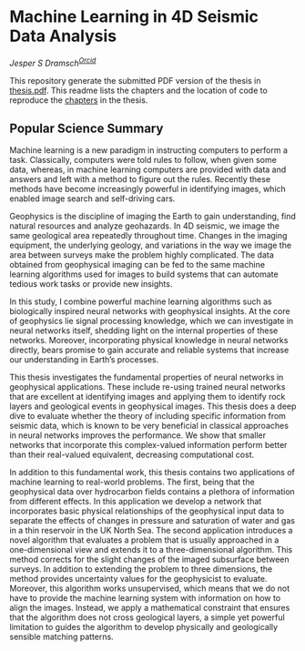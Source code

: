 # Machine Learning in 4D Seismic Data Analysis
_Jesper S Dramsch<sup>[Orcid](https://orcid.org/0000-0001-8273-905X)</sup>_

This repository generate the submitted PDF version of the thesis in [thesis.pdf](Dramsch_PhD_Thesis.pdf). This readme lists the chapters and the location of code to reproduce the [chapters](#Chapters) in the thesis. 

## Popular Science Summary
Machine learning is a new paradigm in instructing computers to perform a task. Classically, computers were told rules to follow, when given some data, whereas, in machine learning computers are provided with data and answers and left with a method to figure out the rules. Recently these methods have become increasingly powerful in identifying images, which enabled image search and self-driving cars.

Geophysics is the discipline of imaging the Earth to gain understanding, find natural resources and analyze geohazards. In 4D seismic, we image the same geological area repeatedly throughout time. Changes in the imaging equipment, the underlying geology, and variations in the way we image the area between surveys make the problem highly complicated. The data obtained from geophysical imaging can be fed to the same machine learning algorithms used for images to build systems that can automate tedious work tasks or provide new insights. 

In this study, I combine powerful machine learning algorithms such as biologically inspired neural networks with geophysical insights. At the core of geophysics lie signal processing knowledge, which we can investigate in neural networks itself, shedding light on the internal properties of these networks. Moreover, incorporating physical knowledge in neural networks directly, bears promise to gain accurate and reliable systems that increase our understanding in Earth’s processes.

This thesis investigates the fundamental properties of neural networks in geophysical applications. These include re-using trained neural networks that are excellent at identifying images and applying them to identify rock layers and geological events in geophysical images. This thesis does a deep dive to evaluate whether the theory of including specific information from seismic data, which is known to be very beneficial in classical approaches in neural networks improves the performance. We show that smaller networks that incorporate this complex-valued information perform better than their real-valued equivalent, decreasing computational cost.

In addition to this fundamental work, this thesis contains two applications of machine learning to real-world problems. The first, being that the geophysical data over hydrocarbon fields contains a plethora of information from different effects. In this application we develop a network that incorporates basic physical relationships of the geophysical input data to separate the effects of changes in pressure and saturation of water and gas in a thin reservoir in the UK North Sea. The second application introduces a novel algorithm that evaluates a problem that is usually approached in a one-dimensional view and extends it to a three-dimensional algorithm. This method corrects for the slight changes of the imaged subsurface between surveys. In addition to extending the problem to three dimensions, the method provides uncertainty values for the geophysicist to evaluate. Moreover, this algorithm works unsupervised, which means that we do not have to provide the machine learning system with information on how to align the images. Instead, we apply a mathematical constraint that ensures that the algorithm does not cross geological layers, a simple yet powerful limitation to guides the algorithm to develop physically and geologically sensible matching patterns.

